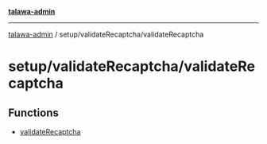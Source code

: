 [**talawa-admin**](../../../README.md)

***

[talawa-admin](../../../README.md) / setup/validateRecaptcha/validateRecaptcha

# setup/validateRecaptcha/validateRecaptcha

## Functions

- [validateRecaptcha](functions/validateRecaptcha.md)
